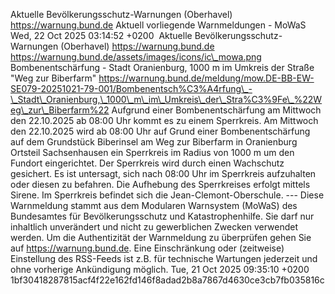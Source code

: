 Aktuelle Bevölkerungsschutz-Warnungen (Oberhavel) https://warnung.bund.de Aktuell vorliegende Warnmeldungen - MoWaS Wed, 22 Oct 2025 03:14:52 +0200 ![]() Aktuelle Bevölkerungsschutz-Warnungen (Oberhavel) https://warnung.bund.de https://warnung.bund.de/assets/images/icons/ic\_mowa.png Bombenentschärfung - Stadt Oranienburg, 1000 m im Umkreis der Straße "Weg zur Biberfarm" https://warnung.bund.de/meldung/mow.DE-BB-EW-SE079-20251021-79-001/Bombenentsch%C3%A4rfung\_-\_Stadt\_Oranienburg,\_1000\_m\_im\_Umkreis\_der\_Stra%C3%9Fe\_%22Weg\_zur\_Biberfarm%22 Aufgrund einer Bombenentschärfung am Mittwoch den 22.10.2025 ab 08:00 Uhr kommt es zu einem Sperrkreis. Am Mittwoch den 22.10.2025 wird ab 08:00 Uhr auf Grund einer Bombenentschärfung auf dem Grundstück Biberinsel am Weg zur Biberfarm in Oranienburg Ortsteil Sachsenhausen ein Sperrkreis im Radius von 1000 m um den Fundort eingerichtet.
Der Sperrkreis wird durch einen Wachschutz gesichert. Es ist untersagt, sich nach 08:00 Uhr im Sperrkreis aufzuhalten oder diesen zu befahren.
Die Aufhebung des Sperrkreises erfolgt mittels Sirene. Im Sperrkreis befindet sich die Jean-Clemont-Oberschule. ---
Diese Warnmeldung stammt aus dem Modularen Warnsystem (MoWaS) des Bundesamtes für Bevölkerungsschutz und Katastrophenhilfe.
Sie darf nur inhaltlich unverändert und nicht zu gewerblichen Zwecken verwendet werden.
Um die Authentizität der Warnmeldung zu überprüfen gehen Sie auf https://warnung.bund.de.
Eine Einschränkung oder (zeitweise) Einstellung des RSS-Feeds ist z.B. für technische Wartungen jederzeit und ohne vorherige Ankündigung möglich. Tue, 21 Oct 2025 09:35:10 +0200 1bf30418287815acf4f22e162fd146f8adad2b8a7867d4630ce3cb7fb035816c
